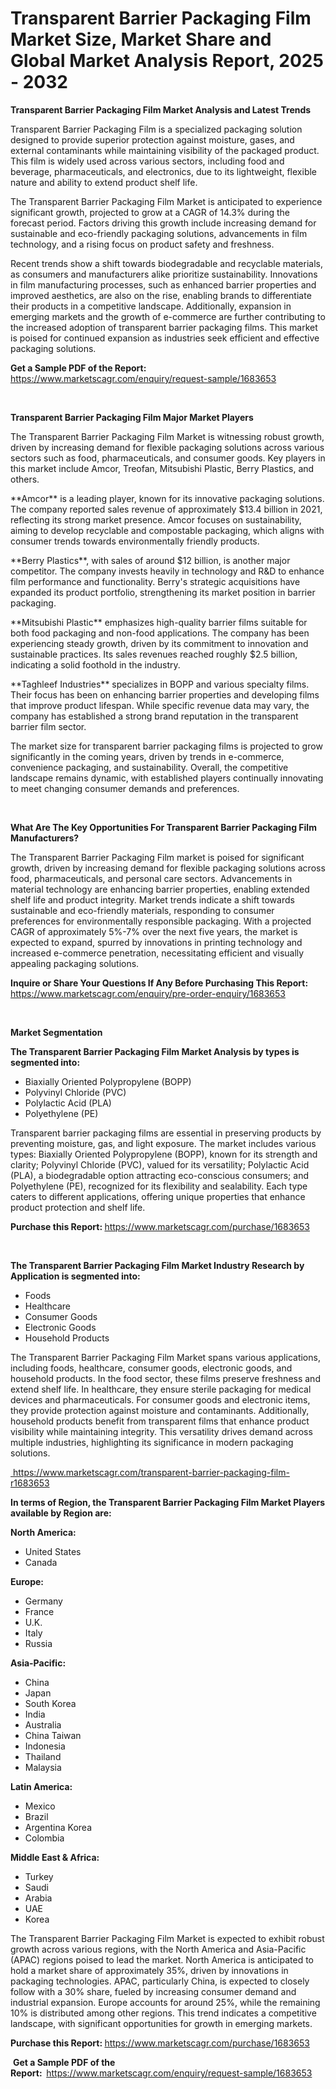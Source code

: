 <p><h1>Transparent Barrier Packaging Film Market Size, Market Share and Global Market Analysis Report, 2025 - 2032</h1></p><p><strong>Transparent Barrier Packaging Film Market Analysis and Latest Trends</strong></p>
<p><p>Transparent Barrier Packaging Film is a specialized packaging solution designed to provide superior protection against moisture, gases, and external contaminants while maintaining visibility of the packaged product. This film is widely used across various sectors, including food and beverage, pharmaceuticals, and electronics, due to its lightweight, flexible nature and ability to extend product shelf life.</p><p>The Transparent Barrier Packaging Film Market is anticipated to experience significant growth, projected to grow at a CAGR of 14.3% during the forecast period. Factors driving this growth include increasing demand for sustainable and eco-friendly packaging solutions, advancements in film technology, and a rising focus on product safety and freshness. </p><p>Recent trends show a shift towards biodegradable and recyclable materials, as consumers and manufacturers alike prioritize sustainability. Innovations in film manufacturing processes, such as enhanced barrier properties and improved aesthetics, are also on the rise, enabling brands to differentiate their products in a competitive landscape. Additionally, expansion in emerging markets and the growth of e-commerce are further contributing to the increased adoption of transparent barrier packaging films. This market is poised for continued expansion as industries seek efficient and effective packaging solutions.</p></p>
<p><strong>Get a Sample PDF of the Report:&nbsp;</strong> <a href="https://www.marketscagr.com/enquiry/request-sample/1683653?utm_campaign=3586&utm_medium=2&utm_source=Github&utm_content=ia&utm_term=19042025&utm_id=transparent-barrier-packaging-film">https://www.marketscagr.com/enquiry/request-sample/1683653</a></p>
<p>&nbsp;</p>
<p><strong>Transparent Barrier Packaging Film Major Market Players</strong></p>
<p><p>The Transparent Barrier Packaging Film Market is witnessing robust growth, driven by increasing demand for flexible packaging solutions across various sectors such as food, pharmaceuticals, and consumer goods. Key players in this market include Amcor, Treofan, Mitsubishi Plastic, Berry Plastics, and others.</p><p>**Amcor** is a leading player, known for its innovative packaging solutions. The company reported sales revenue of approximately $13.4 billion in 2021, reflecting its strong market presence. Amcor focuses on sustainability, aiming to develop recyclable and compostable packaging, which aligns with consumer trends towards environmentally friendly products.</p><p>**Berry Plastics**, with sales of around $12 billion, is another major competitor. The company invests heavily in technology and R&D to enhance film performance and functionality. Berry's strategic acquisitions have expanded its product portfolio, strengthening its market position in barrier packaging.</p><p>**Mitsubishi Plastic** emphasizes high-quality barrier films suitable for both food packaging and non-food applications. The company has been experiencing steady growth, driven by its commitment to innovation and sustainable practices. Its sales revenues reached roughly $2.5 billion, indicating a solid foothold in the industry.</p><p>**Taghleef Industries** specializes in BOPP and various specialty films. Their focus has been on enhancing barrier properties and developing films that improve product lifespan. While specific revenue data may vary, the company has established a strong brand reputation in the transparent barrier film sector.</p><p>The market size for transparent barrier packaging films is projected to grow significantly in the coming years, driven by trends in e-commerce, convenience packaging, and sustainability. Overall, the competitive landscape remains dynamic, with established players continually innovating to meet changing consumer demands and preferences.</p></p>
<p>&nbsp;</p>
<p><strong>What Are The Key Opportunities For Transparent Barrier Packaging Film Manufacturers?</strong></p>
<p><p>The Transparent Barrier Packaging Film market is poised for significant growth, driven by increasing demand for flexible packaging solutions across food, pharmaceuticals, and personal care sectors. Advancements in material technology are enhancing barrier properties, enabling extended shelf life and product integrity. Market trends indicate a shift towards sustainable and eco-friendly materials, responding to consumer preferences for environmentally responsible packaging. With a projected CAGR of approximately 5%-7% over the next five years, the market is expected to expand, spurred by innovations in printing technology and increased e-commerce penetration, necessitating efficient and visually appealing packaging solutions.</p></p>
<p><strong>Inquire or Share Your Questions If Any Before Purchasing This Report:</strong> <a href="https://www.marketscagr.com/enquiry/pre-order-enquiry/1683653?utm_campaign=3586&utm_medium=2&utm_source=Github&utm_content=ia&utm_term=19042025&utm_id=transparent-barrier-packaging-film">https://www.marketscagr.com/enquiry/pre-order-enquiry/1683653</a></p>
<p>&nbsp;</p>
<p><strong>Market Segmentation</strong></p>
<p><strong>The Transparent Barrier Packaging Film Market Analysis by types is segmented into:</strong></p>
<p><ul><li>Biaxially Oriented Polypropylene (BOPP)</li><li>Polyvinyl Chloride (PVC)</li><li>Polylactic Acid (PLA)</li><li>Polyethylene (PE)</li></ul></p>
<p><p>Transparent barrier packaging films are essential in preserving products by preventing moisture, gas, and light exposure. The market includes various types: Biaxially Oriented Polypropylene (BOPP), known for its strength and clarity; Polyvinyl Chloride (PVC), valued for its versatility; Polylactic Acid (PLA), a biodegradable option attracting eco-conscious consumers; and Polyethylene (PE), recognized for its flexibility and sealability. Each type caters to different applications, offering unique properties that enhance product protection and shelf life.</p></p>
<p><strong>Purchase this Report:&nbsp;</strong><a href="https://www.marketscagr.com/purchase/1683653?utm_campaign=3586&utm_medium=2&utm_source=Github&utm_content=ia&utm_term=19042025&utm_id=transparent-barrier-packaging-film">https://www.marketscagr.com/purchase/1683653</a></p>
<p>&nbsp;</p>
<p><strong>The Transparent Barrier Packaging Film Market Industry Research by Application is segmented into:</strong></p>
<p><ul><li>Foods</li><li>Healthcare</li><li>Consumer Goods</li><li>Electronic Goods</li><li>Household Products</li></ul></p>
<p><p>The Transparent Barrier Packaging Film Market spans various applications, including foods, healthcare, consumer goods, electronic goods, and household products. In the food sector, these films preserve freshness and extend shelf life. In healthcare, they ensure sterile packaging for medical devices and pharmaceuticals. For consumer goods and electronic items, they provide protection against moisture and contaminants. Additionally, household products benefit from transparent films that enhance product visibility while maintaining integrity. This versatility drives demand across multiple industries, highlighting its significance in modern packaging solutions.</p></p>
<p><a href="https://www.marketscagr.com/transparent-barrier-packaging-film-r1683653?utm_campaign=3586&utm_medium=2&utm_source=Github&utm_content=ia&utm_term=19042025&utm_id=transparent-barrier-packaging-film">&nbsp;https://www.marketscagr.com/transparent-barrier-packaging-film-r1683653</a></p>
<p><strong>In terms of Region, the Transparent Barrier Packaging Film Market Players available by Region are:</strong></p>
<p>
    <p> <strong> North America: </strong>
        <ul>
            <li>United States</li>
            <li>Canada</li>
        </ul>
        </p> 
    <p> <strong> Europe: </strong>
        <ul>
            <li>Germany</li>
            <li>France</li>
            <li>U.K.</li>
            <li>Italy</li>
            <li>Russia</li>
        </ul>
        </p> 
    <p> <strong> Asia-Pacific: </strong>
        <ul>
            <li>China</li>
            <li>Japan</li>
            <li>South Korea</li>
            <li>India</li>
            <li>Australia</li>
            <li>China Taiwan</li>
            <li>Indonesia</li>
            <li>Thailand</li>
            <li>Malaysia</li>
        </ul>
        </p> 
    <p> <strong> Latin America: </strong>
        <ul>
            <li>Mexico</li>
            <li>Brazil</li>
            <li>Argentina Korea</li>
            <li>Colombia</li>
        </ul>
        </p> 
    <p> <strong> Middle East & Africa: </strong>
        <ul>
            <li>Turkey</li>
            <li>Saudi</li>
            <li>Arabia</li>
            <li>UAE</li>
            <li>Korea</li>
        </ul>
    </p>
    </p>
<p><p>The Transparent Barrier Packaging Film Market is expected to exhibit robust growth across various regions, with the North America and Asia-Pacific (APAC) regions poised to lead the market. North America is anticipated to hold a market share of approximately 35%, driven by innovations in packaging technologies. APAC, particularly China, is expected to closely follow with a 30% share, fueled by increasing consumer demand and industrial expansion. Europe accounts for around 25%, while the remaining 10% is distributed among other regions. This trend indicates a competitive landscape, with significant opportunities for growth in emerging markets.</p></p>
<p><strong>Purchase this Report: </strong><a href="https://www.marketscagr.com/purchase/1683653?utm_campaign=3586&utm_medium=2&utm_source=Github&utm_content=ia&utm_term=19042025&utm_id=transparent-barrier-packaging-film">https://www.marketscagr.com/purchase/1683653</a></p>
<p>&nbsp;<strong>Get a Sample PDF of the Report:&nbsp;&nbsp;</strong><a href="https://www.marketscagr.com/enquiry/request-sample/1683653?utm_campaign=3586&utm_medium=2&utm_source=Github&utm_content=ia&utm_term=19042025&utm_id=transparent-barrier-packaging-film">https://www.marketscagr.com/enquiry/request-sample/1683653</a></p>
<p><strong></strong></p>
<p><p></p><p></p><p></p></p>